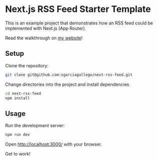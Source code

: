 # Next.js RSS Feed Starter Template

This is an example project that demonstrates how an RSS feed could be implemented with Next.js (App Router).

Read the walkthrough on [my website](https://sergiogarciagallego.com/blog/how-to-build-an-rss-feed-in-nextjs-14)!

## Setup

Clone the repository: 

```bash
git clone git@github.com:sgarciagallego/next-rss-feed.git
```

Change directories into the project and install dependencies

```bash
cd next-rss-feed
npm install
```

## Usage

Run the development server:

```bash
npm run dev
```

Open [http://localhost:3000/](http://localhost:3000/) with your browser.

Get to work!